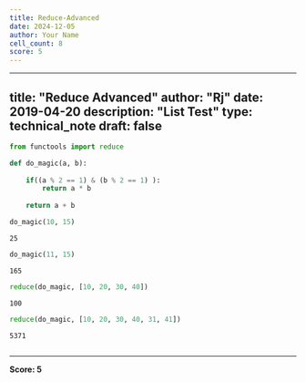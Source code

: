 ```yaml
---
title: Reduce-Advanced
date: 2024-12-05
author: Your Name
cell_count: 8
score: 5
---
```


---
title: "Reduce Advanced"
author: "Rj"
date: 2019-04-20
description: "List Test"
type: technical_note
draft: false
---

```python
from functools import reduce
```


```python
def do_magic(a, b): 
    
    if((a % 2 == 1) & (b % 2 == 1) ):
        return a * b
    
    return a + b
```


```python
do_magic(10, 15)
```




    25




```python
do_magic(11, 15)
```




    165




```python
reduce(do_magic, [10, 20, 30, 40])
```




    100




```python
reduce(do_magic, [10, 20, 30, 40, 31, 41])
```




    5371




```python

```


---
**Score: 5**